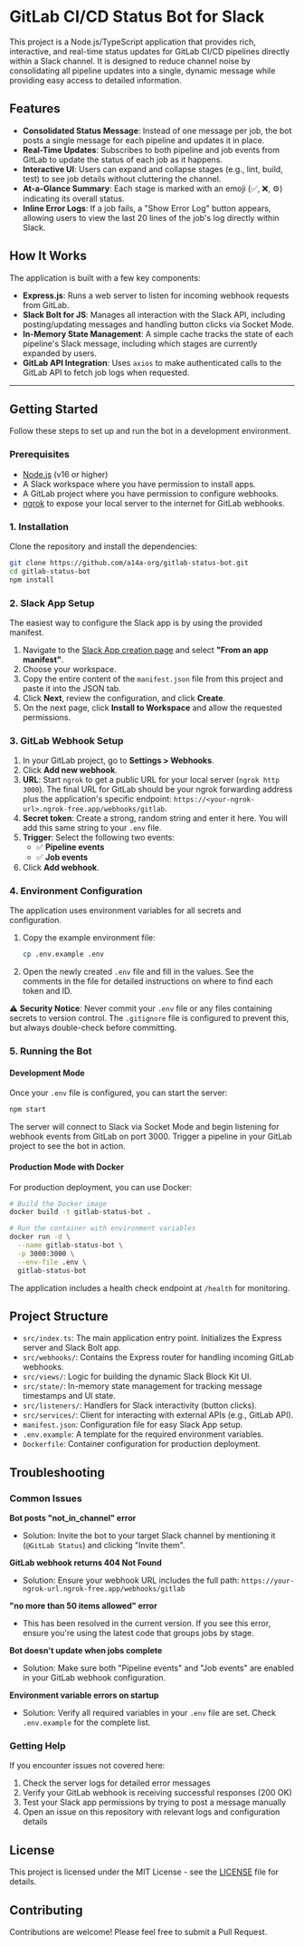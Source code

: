 # GitLab CI/CD Status Bot for Slack

This project is a Node.js/TypeScript application that provides rich, interactive, and real-time status updates for GitLab CI/CD pipelines directly within a Slack channel. It is designed to reduce channel noise by consolidating all pipeline updates into a single, dynamic message while providing easy access to detailed information.

## Features

-   **Consolidated Status Message**: Instead of one message per job, the bot posts a single message for each pipeline and updates it in place.
-   **Real-Time Updates**: Subscribes to both pipeline and job events from GitLab to update the status of each job as it happens.
-   **Interactive UI**: Users can expand and collapse stages (e.g., lint, build, test) to see job details without cluttering the channel.
-   **At-a-Glance Summary**: Each stage is marked with an emoji (✅, ❌, ⚙️) indicating its overall status.
-   **Inline Error Logs**: If a job fails, a "Show Error Log" button appears, allowing users to view the last 20 lines of the job's log directly within Slack.

## How It Works

The application is built with a few key components:
-   **Express.js**: Runs a web server to listen for incoming webhook requests from GitLab.
-   **Slack Bolt for JS**: Manages all interaction with the Slack API, including posting/updating messages and handling button clicks via Socket Mode.
-   **In-Memory State Management**: A simple cache tracks the state of each pipeline's Slack message, including which stages are currently expanded by users.
-   **GitLab API Integration**: Uses `axios` to make authenticated calls to the GitLab API to fetch job logs when requested.

---

## Getting Started

Follow these steps to set up and run the bot in a development environment.

### Prerequisites

-   [Node.js](https://nodejs.org/) (v16 or higher)
-   A Slack workspace where you have permission to install apps.
-   A GitLab project where you have permission to configure webhooks.
-   [ngrok](https://ngrok.com/) to expose your local server to the internet for GitLab webhooks.

### 1. Installation

Clone the repository and install the dependencies:

```bash
git clone https://github.com/a14a-org/gitlab-status-bot.git
cd gitlab-status-bot
npm install
```

### 2. Slack App Setup

The easiest way to configure the Slack app is by using the provided manifest.

1.  Navigate to the [Slack App creation page](https://api.slack.com/apps/new) and select **"From an app manifest"**.
2.  Choose your workspace.
3.  Copy the entire content of the `manifest.json` file from this project and paste it into the JSON tab.
4.  Click **Next**, review the configuration, and click **Create**.
5.  On the next page, click **Install to Workspace** and allow the requested permissions.

### 3. GitLab Webhook Setup

1.  In your GitLab project, go to **Settings > Webhooks**.
2.  Click **Add new webhook**.
3.  **URL**: Start `ngrok` to get a public URL for your local server (`ngrok http 3000`). The final URL for GitLab should be your ngrok forwarding address plus the application's specific endpoint: `https://<your-ngrok-url>.ngrok-free.app/webhooks/gitlab`.
4.  **Secret token**: Create a strong, random string and enter it here. You will add this same string to your `.env` file.
5.  **Trigger**: Select the following two events:
    -   ✅ **Pipeline events**
    -   ✅ **Job events**
6.  Click **Add webhook**.

### 4. Environment Configuration

The application uses environment variables for all secrets and configuration.

1.  Copy the example environment file:
    ```bash
    cp .env.example .env
    ```
2.  Open the newly created `.env` file and fill in the values. See the comments in the file for detailed instructions on where to find each token and ID.

⚠️ **Security Notice**: Never commit your `.env` file or any files containing secrets to version control. The `.gitignore` file is configured to prevent this, but always double-check before committing.

### 5. Running the Bot

#### Development Mode

Once your `.env` file is configured, you can start the server:

```bash
npm start
```

The server will connect to Slack via Socket Mode and begin listening for webhook events from GitLab on port 3000. Trigger a pipeline in your GitLab project to see the bot in action.

#### Production Mode with Docker

For production deployment, you can use Docker:

```bash
# Build the Docker image
docker build -t gitlab-status-bot .

# Run the container with environment variables
docker run -d \
  --name gitlab-status-bot \
  -p 3000:3000 \
  --env-file .env \
  gitlab-status-bot
```

The application includes a health check endpoint at `/health` for monitoring.

## Project Structure

-   `src/index.ts`: The main application entry point. Initializes the Express server and Slack Bolt app.
-   `src/webhooks/`: Contains the Express router for handling incoming GitLab webhooks.
-   `src/views/`: Logic for building the dynamic Slack Block Kit UI.
-   `src/state/`: In-memory state management for tracking message timestamps and UI state.
-   `src/listeners/`: Handlers for Slack interactivity (button clicks).
-   `src/services/`: Client for interacting with external APIs (e.g., GitLab API).
-   `manifest.json`: Configuration file for easy Slack App setup.
-   `.env.example`: A template for the required environment variables.
-   `Dockerfile`: Container configuration for production deployment.

## Troubleshooting

### Common Issues

**Bot posts "not_in_channel" error**
- Solution: Invite the bot to your target Slack channel by mentioning it (`@GitLab Status`) and clicking "Invite them".

**GitLab webhook returns 404 Not Found**
- Solution: Ensure your webhook URL includes the full path: `https://your-ngrok-url.ngrok-free.app/webhooks/gitlab`

**"no more than 50 items allowed" error**
- This has been resolved in the current version. If you see this error, ensure you're using the latest code that groups jobs by stage.

**Bot doesn't update when jobs complete**
- Solution: Make sure both "Pipeline events" and "Job events" are enabled in your GitLab webhook configuration.

**Environment variable errors on startup**
- Solution: Verify all required variables in your `.env` file are set. Check `.env.example` for the complete list.

### Getting Help

If you encounter issues not covered here:
1. Check the server logs for detailed error messages
2. Verify your GitLab webhook is receiving successful responses (200 OK)
3. Test your Slack app permissions by trying to post a message manually
4. Open an issue on this repository with relevant logs and configuration details

## License

This project is licensed under the MIT License - see the [LICENSE](LICENSE) file for details.

## Contributing

Contributions are welcome! Please feel free to submit a Pull Request. 